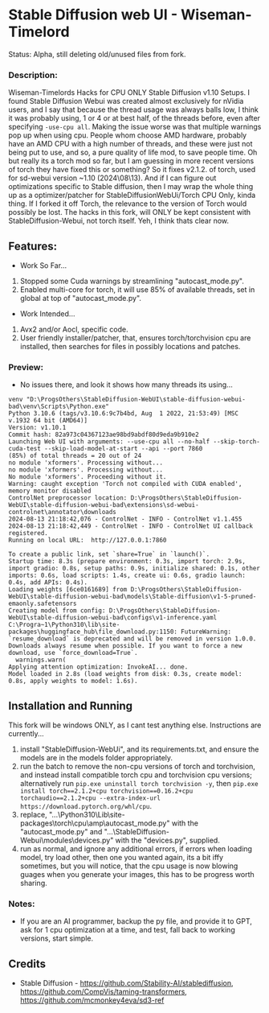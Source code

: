 # Stable Diffusion web UI - Wiseman-Timelord
Status: Alpha, still deleting old/unused files from fork.

### Description:
Wiseman-Timelords Hacks for CPU ONLY Stable Diffusion v1.10 Setups. I found Stable Diffusion Webui was created almost exclusively for nVidia users, and I say that because the thread usage was always balls low, I think it was probably using, 1 or 4 or at best half, of the threads before, even after specifying `-use-cpu all`. Making the issue worse was that multiple warnings pop up when using cpu.  People whom choose AMD hardware, probably have an AMD CPU with a high number of threads, and these were just not being put to use, and so, a pure quality of life mod, to save people time. Oh but really its a torch mod so far, but I am guessing in more recent versions of torch they have fixed this or something? So it fixes v2.1.2. of torch, used for sd-webui version ~1.10 (2024\08\13). And if I can figure out optimizations specific to Stable diffusion, then I may wrap the whole thing up as a optimizer/patcher for StableDiffusionWebUi/Torch CPU Only, kinda thing. If I forked it off Torch, the relevance to the version of Torch would possibly be lost. The hacks in this fork, will ONLY be kept consistent with StableDiffusion-Webui, not torch itself. Yeh, I think thats clear now.

## Features:
- Work So Far...
1. Stopped some Cuda warnings by streamlining "autocast_mode.py".
2. Enabled multi-core for torch, it will use 85% of available threads, set in global at top of "autocast_mode.py".
- Work Intended...
1. Avx2 and/or Aocl, specific code.
2. User friendly installer/patcher, that, ensures torch/torchvision cpu are installed, then searches for files in possibly locations and patches.

### Preview:
- No issues there, and look it shows how many threads its using...
```
venv "D:\ProgsOthers\StableDiffusion-WebUI\stable-diffusion-webui-bad\venv\Scripts\Python.exe"
Python 3.10.6 (tags/v3.10.6:9c7b4bd, Aug  1 2022, 21:53:49) [MSC v.1932 64 bit (AMD64)]
Version: v1.10.1
Commit hash: 82a973c04367123ae98bd9abdf80d9eda9b910e2
Launching Web UI with arguments: --use-cpu all --no-half --skip-torch-cuda-test --skip-load-model-at-start --api --port 7860
(85%) of total threads = 20 out of 24
no module 'xformers'. Processing without...
no module 'xformers'. Processing without...
No module 'xformers'. Proceeding without it.
Warning: caught exception 'Torch not compiled with CUDA enabled', memory monitor disabled
ControlNet preprocessor location: D:\ProgsOthers\StableDiffusion-WebUI\stable-diffusion-webui-bad\extensions\sd-webui-controlnet\annotator\downloads
2024-08-13 21:18:42,076 - ControlNet - INFO - ControlNet v1.1.455
2024-08-13 21:18:42,449 - ControlNet - INFO - ControlNet UI callback registered.
Running on local URL:  http://127.0.0.1:7860

To create a public link, set `share=True` in `launch()`.
Startup time: 8.3s (prepare environment: 0.3s, import torch: 2.9s, import gradio: 0.8s, setup paths: 0.9s, initialize shared: 0.1s, other imports: 0.6s, load scripts: 1.4s, create ui: 0.6s, gradio launch: 0.4s, add APIs: 0.4s).
Loading weights [6ce0161689] from D:\ProgsOthers\StableDiffusion-WebUI\stable-diffusion-webui-bad\models\Stable-diffusion\v1-5-pruned-emaonly.safetensors
Creating model from config: D:\ProgsOthers\StableDiffusion-WebUI\stable-diffusion-webui-bad\configs\v1-inference.yaml
C:\Progra~1\Python310\lib\site-packages\huggingface_hub\file_download.py:1150: FutureWarning: `resume_download` is deprecated and will be removed in version 1.0.0. Downloads always resume when possible. If you want to force a new download, use `force_download=True`.
  warnings.warn(
Applying attention optimization: InvokeAI... done.
Model loaded in 2.8s (load weights from disk: 0.3s, create model: 0.8s, apply weights to model: 1.6s).
```

## Installation and Running
This fork will be windows ONLY, as I cant test anything else. Instructions are currently...
1. install "StableDiffusion-WebUi", and its requirements.txt, and ensure the models are in the models folder appropriately.
2. run the batch to remove the non-cpu versions of torch and torchvision, and instead install compatible torch cpu and torchvision cpu versions; alternatively run `pip.exe uninstall torch torchvision -y`, then `pip.exe install torch==2.1.2+cpu torchvision==0.16.2+cpu torchaudio==2.1.2+cpu --extra-index-url https://download.pytorch.org/whl/cpu`. 
3. replace, "...\Python310\Lib\site-packages\torch\cpu\amp\autocast_mode.py" with the "autocast_mode.py" and "...\StableDiffusion-Webui\modules\devices.py" with the "devices.py", supplied.
4. run as normal, and ignore any additional errors, if errors when loading model, try load other, then one you wanted again, its a bit iffy sometimes, but you will notice, that the cpu usage is now blowing guages when you generate your images, this has to be progress worth sharing.

### Notes:
- If you are an AI programmer, backup the py file, and provide it to GPT, ask for 1 cpu optimization at a time, and test, fall back to working versions, start simple.

## Credits
- Stable Diffusion - https://github.com/Stability-AI/stablediffusion, https://github.com/CompVis/taming-transformers, https://github.com/mcmonkey4eva/sd3-ref
